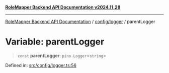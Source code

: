[**RoleMapper Backend API Documentation v2024.11.28**](../../../README.md)

***

[RoleMapper Backend API Documentation](../../../modules.md) / [config/logger](../README.md) / parentLogger

# Variable: parentLogger

> `const` **parentLogger**: `pino.Logger`\<`string`\>

Defined in: [src/config/logger.ts:56](https://github.com/FlowCraft-AG/RoleMapper/blob/cdd9e5010cc7adeee46f58ea0abd91d186332c1d/backend/src/config/logger.ts#L56)
